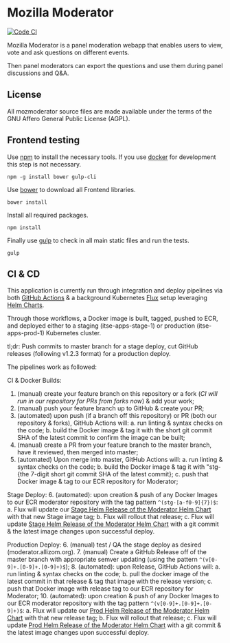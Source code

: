 # Mozilla Moderator

[![Code CI](https://github.com/mozilla/mozmoderator/actions/workflows/ci.yaml/badge.svg)](https://github.com/mozilla/mozmoderator/actions/workflows/ci.yaml)

Mozilla Moderator is a panel moderation webapp that enables users to view, vote and ask questions on different events.

Then panel moderators can export the questions and use them during panel discussions and Q&A.

## License

All mozmoderator source files are made available under the terms of the GNU Affero General Public License (AGPL).

## Frontend testing

Use [npm](https://www.npmjs.com/) to install the necessary tools. If you use [docker](https://docker.com/) for development this step is not necessary.

    npm -g install bower gulp-cli

Use [bower](https://bower.io/) to download all Frontend libraries.

    bower install

Install all required packages.

    npm install

Finally use [gulp](http://gulpjs.com/) to check in all main static files and run the tests.

    gulp

## CI & CD

This application is currently run through integration and deploy pipelines via both [GitHub Actions](https://github.com/mozilla/mozmoderator/actions/workflows/ci.yaml) & a background Kubernetes [Flux](https://fluxcd.io/) setup leveraging [Helm Charts](github.com/mozilla-it/helm-charts/).

Through those workflows, a Docker image is built, tagged, pushed to ECR, and deployed either to a staging (itse-apps-stage-1) or production (itse-apps-prod-1) Kubernetes cluster. 

tl;dr: Push commits to master branch for a stage deploy, cut GitHub releases (following v1.2.3 format) for a production deploy.

The pipelines work as followed:

CI & Docker Builds:
1. (manual) create your feature branch on this repository or a fork (_CI will run in our repository for PRs from forks now_) & add your work;
2. (manual) push your feature branch up to GitHub & create your PR;
3. (automated) upon push (if a branch off this repository) or PR (both our repository & forks), GitHub Actions will:
    a. run linting & syntax checks on the code;
    b. build the Docker image & tag it with the short git commit SHA of the latest commit to confirm the image can be built;
4. (manual) create a PR from your feature branch to the master branch, have it reviewed, then merged into master;
5. (automated) Upon merge into master, GitHub Actions will:
    a. run linting & syntax checks on the code;
    b. build the Docker image & tag it with "stg-{the 7-digit short git commit SHA of the latest commit};
    c. push that Docker image & tag to our ECR repository for Moderator;

Stage Deploy:
6. (automated): upon creation & push of any Docker Images to our ECR moderator repository with the tag pattern `^(stg-[a-f0-9]{7})$`:
    a. Flux will update our [Stage Helm Release of the Moderator Helm Chart](https://github.com/mozilla-it/itse-apps-stage-1-infra/blob/main/k8s/releases/moderator/moderator.yaml) with that new Stage image tag;
    b. Flux will rollout that release;
    c. Flux will update [Stage Helm Release of the Moderator Helm Chart](https://github.com/mozilla-it/itse-apps-stage-1-infra/blob/main/k8s/releases/moderator/moderator.yaml) with a git commit & the latest image changes upon successful deploy.

Production Deploy:
6. (manual) test / QA the stage deploy as desired (moderator.allizom.org).
7. (manual) Create a GitHub Release off of the master branch with appropriate semver updating (using the pattern `^(v[0-9]+.[0-9]+.[0-9]+)$`);
8. (automated): upon Release, GitHub Actions will:
    a. run linting & syntax checks on the code;
    b. pull the docker image of the latest commit in that release & tag that image with the release version;
    c. push that Docker image with release tag to our ECR repository for Moderator;
10. (automated): upon creation & push of any Docker Images to our ECR moderator repository with the tag pattern `^(v[0-9]+.[0-9]+.[0-9]+)$`:
    a. Flux will update our [Prod Helm Release of the Moderator Helm Chart](https://github.com/mozilla-it/itse-apps-prod-1-infra/blob/main/k8s/releases/moderator/moderator.yaml) with that new release tag;
    b. Flux will rollout that release;
    c. Flux will update [Prod Helm Release of the Moderator Helm Chart](https://github.com/mozilla-it/itse-apps-prod-1-infra/blob/main/k8s/releases/moderator/moderator.yaml) with a git commit & the latest image changes upon successful deploy.
